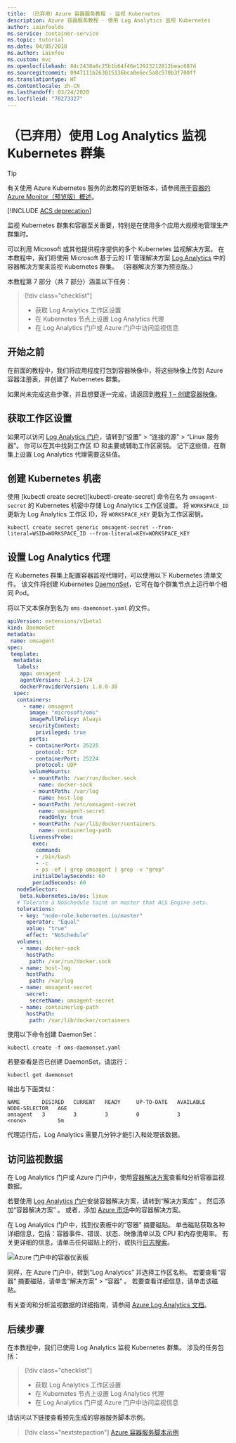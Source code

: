 ```yaml
---
title: （已弃用）Azure 容器服务教程 - 监视 Kubernetes
description: Azure 容器服务教程 - 使用 Log Analytics 监视 Kubernetes
author: iainfoulds
ms.service: container-service
ms.topic: tutorial
ms.date: 04/05/2018
ms.author: iainfou
ms.custom: mvc
ms.openlocfilehash: 84c2438a8c25b1b64f46e12923212812beac687d
ms.sourcegitcommit: 0947111b263015136bca0e6ec5a8c570b3f700ff
ms.translationtype: HT
ms.contentlocale: zh-CN
ms.lasthandoff: 03/24/2020
ms.locfileid: "78273327"
---
```

# <a name="deprecated-monitor-a-kubernetes-cluster-with-log-analytics"></a>（已弃用）使用 Log Analytics 监视 Kubernetes 群集

> [!TIP]
> 有关使用 Azure Kubernetes 服务的此教程的更新版本，请参阅[用于容器的 Azure Monitor（预览版）概述](../../azure-monitor/insights/container-insights-overview.md)。

[!INCLUDE [ACS deprecation](../../../includes/container-service-kubernetes-deprecation.md)]

监视 Kubernetes 群集和容器至关重要，特别是在使用多个应用大规模地管理生产群集时。

可以利用 Microsoft 或其他提供程序提供的多个 Kubernetes 监视解决方案。 在本教程中，我们将使用 Microsoft 基于云的 IT 管理解决方案 [Log Analytics](../../operations-management-suite/operations-management-suite-overview.md) 中的容器解决方案来监视 Kubernetes 群集。 （容器解决方案为预览版。）

本教程第 7 部分（共 7 部分）涵盖以下任务：

> [!div class="checklist"]
> * 获取 Log Analytics 工作区设置
> * 在 Kubernetes 节点上设置 Log Analytics 代理
> * 在 Log Analytics 门户或 Azure 门户中访问监视信息

## <a name="before-you-begin"></a>开始之前

在前面的教程中，我们将应用程度打包到容器映像中，将这些映像上传到 Azure 容器注册表，并创建了 Kubernetes 群集。

如果尚未完成这些步骤，并且想要逐一完成，请返回到[教程 1 – 创建容器映像](./container-service-tutorial-kubernetes-prepare-app.md)。

## <a name="get-workspace-settings"></a>获取工作区设置

如果可以访问 [Log Analytics 门户](https://mms.microsoft.com)，请转到“设置” > “连接的源” > “Linux 服务器”。 你可以在其中找到工作区 ID 和主要或辅助工作区密钥。   记下这些值，在群集上设置 Log Analytics 代理需要这些值。

## <a name="create-kubernetes-secret"></a>创建 Kubernetes 机密

使用 [kubectl create secret][kubectl-create-secret] 命令在名为 `omsagent-secret` 的 Kubernetes 机密中存储 Log Analytics 工作区设置。 将 `WORKSPACE_ID` 更新为 Log Analytics 工作区 ID，将 `WORKSPACE_KEY` 更新为工作区密钥。

```console
kubectl create secret generic omsagent-secret --from-literal=WSID=WORKSPACE_ID --from-literal=KEY=WORKSPACE_KEY
```

## <a name="set-up-log-analytics-agents"></a>设置 Log Analytics 代理

在 Kubernetes 群集上配置容器监视代理时，可以使用以下 Kubernetes 清单文件。 该文件将创建 Kubernetes [DaemonSet](https://kubernetes.io/docs/concepts/workloads/controllers/daemonset/)，它可在每个群集节点上运行单个相同 Pod。

将以下文本保存到名为 `oms-daemonset.yaml` 的文件。

```yaml
apiVersion: extensions/v1beta1
kind: DaemonSet
metadata:
 name: omsagent
spec:
 template:
  metadata:
   labels:
    app: omsagent
    agentVersion: 1.4.3-174
    dockerProviderVersion: 1.0.0-30
  spec:
   containers:
     - name: omsagent
       image: "microsoft/oms"
       imagePullPolicy: Always
       securityContext:
         privileged: true
       ports:
       - containerPort: 25225
         protocol: TCP
       - containerPort: 25224
         protocol: UDP
       volumeMounts:
        - mountPath: /var/run/docker.sock
          name: docker-sock
        - mountPath: /var/log
          name: host-log
        - mountPath: /etc/omsagent-secret
          name: omsagent-secret
          readOnly: true
        - mountPath: /var/lib/docker/containers
          name: containerlog-path
       livenessProbe:
        exec:
         command:
         - /bin/bash
         - -c
         - ps -ef | grep omsagent | grep -v "grep"
        initialDelaySeconds: 60
        periodSeconds: 60
   nodeSelector:
    beta.kubernetes.io/os: linux
   # Tolerate a NoSchedule taint on master that ACS Engine sets.
   tolerations:
    - key: "node-role.kubernetes.io/master"
      operator: "Equal"
      value: "true"
      effect: "NoSchedule"
   volumes:
    - name: docker-sock
      hostPath:
       path: /var/run/docker.sock
    - name: host-log
      hostPath:
       path: /var/log
    - name: omsagent-secret
      secret:
       secretName: omsagent-secret
    - name: containerlog-path
      hostPath:
       path: /var/lib/docker/containers
```

使用以下命令创建 DaemonSet：

```console
kubectl create -f oms-daemonset.yaml
```

若要查看是否已创建 DaemonSet，请运行：

```console
kubectl get daemonset
```

输出与下面类似：

```output
NAME       DESIRED   CURRENT   READY     UP-TO-DATE   AVAILABLE   NODE-SELECTOR   AGE
omsagent   3         3         3         0            3           <none>          5m
```

代理运行后，Log Analytics 需要几分钟才能引入和处理该数据。

## <a name="access-monitoring-data"></a>访问监视数据

在 Log Analytics 门户或 Azure 门户中，使用[容器解决方案](../../azure-monitor/insights/containers.md)查看和分析容器监视数据。

若要使用 [Log Analytics 门户](https://mms.microsoft.com)安装容器解决方案，请转到“解决方案库”  。 然后添加“容器解决方案”  。 或者，添加 [Azure 市场](https://azuremarketplace.microsoft.com/marketplace/apps/microsoft.containersoms?tab=Overview)中的容器解决方案。

在 Log Analytics 门户中，找到仪表板中的“容器”  摘要磁贴。 单击磁贴获取各种详细信息，包括：容器事件、错误、状态、映像清单以及 CPU 和内存使用率。 有关更详细的信息，请单击任何磁贴上的行，或执行[日志搜索](../../log-analytics/log-analytics-log-searches.md)。

![Azure 门户中的容器仪表板](./media/container-service-tutorial-kubernetes-monitor/oms-containers-dashboard.png)

同样，在 Azure 门户中，转到“Log Analytics”  并选择工作区名称。 若要查看“容器”  摘要磁贴，请单击“解决方案”   > “容器”  。 若要查看详细信息，请单击该磁贴。

有关查询和分析监视数据的详细指南，请参阅 [Azure Log Analytics 文档](../../azure-monitor/log-query/log-query-overview.md)。

## <a name="next-steps"></a>后续步骤

在本教程中，我们已使用 Log Analytics 监视 Kubernetes 群集。 涉及的任务包括：

> [!div class="checklist"]
> * 获取 Log Analytics 工作区设置
> * 在 Kubernetes 节点上设置 Log Analytics 代理
> * 在 Log Analytics 门户或 Azure 门户中访问监视信息


请访问以下链接查看预先生成的容器服务脚本示例。

> [!div class="nextstepaction"]
> [Azure 容器服务脚本示例](cli-samples.md)
